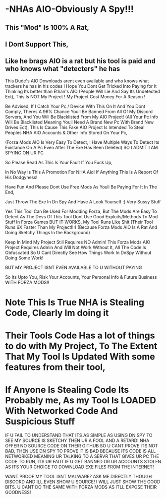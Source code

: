# -NHAs AIO-Obviously A Spy!!!

## This "Mod" Is 100% A Rat,

## I Dont Support This,

## Like he brags AIO is a rat but his tool is paid and who knows what "detecters" he has

This Dude's AIO Downloads arent even available and who knows what trackers he has in his codes
I Hope You Dont Get Tricked Into Paying for It Thinking Its better than Ethan's AIO  (People Will Lie And Say Its Undetected Ect),
This Is NOT My Project !
My Project Cost Money For A Reason !

Be Advised, 
If I Catch Your Pc / Device With This On It And You Dont Comply,
Theres A 96% Chance Youll Be Banned From All Of My Discord Servers,
And You Will Be Blacklisted From My AIO Project!
(All Your Pc Info Will Be Blacklisted Meaning Youll Need A Brand New Pc With Brand New Drives Ect),
This Is Cause This Fake AIO Project Is Intended To Steal Peoples NHA AIO Accounts & Other Info Stored On Your Pc,

(Forza Mods AIO Is Very Easy To Detect, 
I Have Multiple Ways To Detect Its Existance On A Pc Even After The Exe Has Been Deleted) SO I ADMIT I AM SPYING ON UR PC

So Please Read As This Is Your Fault If You Fuck Up,

In No Way Is This A Promotion For NHA Aio! 
If Anything This Is A Report Of His Dodgyness!

Have Fun And Please Dont Use Free Mods As Youll Be Paying For It In The End,

Just Throw The Exe In Dn Spy And Have A Look Yourself :)
Very Sussy Stuff


Yes This Tool Can Be Used For Modding Forza,
But The Mods Are Easy To Detect As The Devs Of This Tool Dont Use Good Exploits/Methods To Mod Stuff In Forza Games BUT IT WORKS,
My Tool Runs Like Shit (Their Tool Runs 6X Faster Than My Project!!!) 
(Because Forza Mods AIO Is A Rat And Doing Sketchy Things In the Background)

Keep In Mind My Project Still Requires NO Admin!
This Forza Mods AIO Project Requires Admin And Will Not Work Without It,
All The Code Is Obfuscated So U Cant Directly See How Things Work In DnSpy Without Doing Some Work!

BUT MY PROJECT ISNT EVEN AVAILABLE TO U WITHOUT PAYING


So Its Upto You,
Risk Your Accounts,
Your Personal Info & Future Business WITH FORZA MODS!!

# Note This Is True NHA is Stealing Code, Clearly Im doing it
# Their Tools Code Has a lot of things to do with My Project, To The Extent That My Tool Is Updated With some features from their tool,
# If Anyone Is Stealing Code Its Probably me, As my Tool Is LOADED With Networked Code And Suspicious Stuff


IF U FAIL TO UNDERSTAND THAT ITS AS SIMPLE AS USING DN SPY TO SEE MY SOURCE IS SKETCHY THEN UR A FOOL AND A RETARD!
NHA OFFER NO SOURCE CODE ON THEIR GITHUB SO U CANT PROVE ITS NOT BAD,
THEN USE DN SPY TO PROVE IT IS BAD BECAUSE ITS CODE IS ALL NETWORKED MEANING UR TALKING TO A SERVR THAT GIVES UR PC THE CODE TO RUN,
ITS UR FAUT IF U GET BANNED OR UR ACCOUNTS STOLEN AS ITS YOUR CHOICE TO DOWNLOAD EXE FILES FROM THE INTERNET!

WANT PROOF MY TOOL ISNT MALWARE? ASK ME DIRECTLY THOUGH DISCORD AND ILL EVEN SHOW U SOURCE! I WILL JUST SHOW THE GOOD BITS.
U CANT DO THE SAME WITH FORZA MODS AS ITLL EXPOSE THEIR GOODNESS! 

